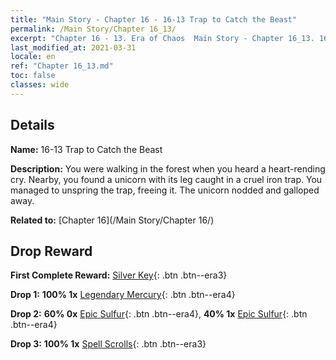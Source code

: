 ```yaml
---
title: "Main Story - Chapter 16 - 16-13 Trap to Catch the Beast"
permalink: /Main Story/Chapter 16_13/
excerpt: "Chapter 16 - 13. Era of Chaos  Main Story - Chapter 16_13. 16-13 Trap to Catch the Beast"
last_modified_at: 2021-03-31
locale: en
ref: "Chapter 16_13.md"
toc: false
classes: wide
---
```


## Details

 **Name:** 16-13 Trap to Catch the Beast

 **Description:** You were walking in the forest when you heard a heart-rending cry. Nearby, you found a unicorn with its leg caught in a cruel iron trap. You managed to unspring the trap, freeing it. The unicorn nodded and galloped away.

 **Related to:** [Chapter 16](/Main Story/Chapter 16/)

## Drop Reward

 **First Complete Reward:** [Silver Key](/Items/con_693/){: .btn .btn--era3}

 **Drop 1:** **100% 1x** [Legendary Mercury](/Items/mat_56/){: .btn .btn--era4}

 **Drop 2:** **60% 0x** [Epic Sulfur](/Items/mat_50/){: .btn .btn--era4}, **40% 1x** [Epic Sulfur](/Items/mat_50/){: .btn .btn--era4}

 **Drop 3:** **100% 1x** [Spell Scrolls](/Items/con_694/){: .btn .btn--era3}

